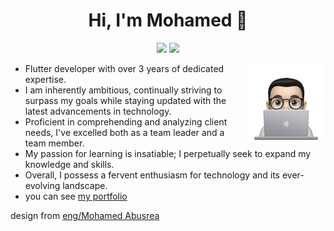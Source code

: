 <head>
  <!--makes all links open in a new tab-->
  <base target="_blank">
</head>

<h1 align="center">Hi, I'm Mohamed 👋</h1>
<p align="center">
    <a href="https://www.linkedin.com/in/mohammed-saleh-6162261a3/" target="_blank"><img src="https://img.shields.io/badge/linkedin-%230177B5?style=flat&logo=linkedin&logoColor=white"/></a>
    <a href="https://www.youtube.com/@mohamedsalehelshazly/" target="_blank"><img src="https://img.shields.io/badge/youtube-%23FF0000?style=flat&logo=youtube&logoColor=white"/></a>
  </p>
  
  <img src="https://github.com/MohammedSalehelShazly/MohammedSalehelShazly/blob/main/profile-img.png" align="right" width="25%"/>
<ul>
<li> Flutter developer with over 3 years of dedicated expertise.</li>

<li> I am inherently ambitious, continually striving to surpass my goals while staying updated with the latest advancements in technology.</li>

<li> Proficient in comprehending and analyzing client needs, I've excelled both as a team leader and a team member.</li>

<li> My passion for learning is insatiable; I perpetually seek to expand my knowledge and skills.</li>

<li> Overall, I possess a fervent enthusiasm for technology and its ever-evolving landscape.</li>

<li> you can see <a href= 'https://mostaql.com/u/Mohamed_Saleh99/portfolio' target="_blank"> my portfolio</a> </li>
</ul>

<p> </p>
<p> </p>

design from <a href="https://github.com/mohamedabusrea" target="_blank"> eng/Mohamed Abusrea</a>
